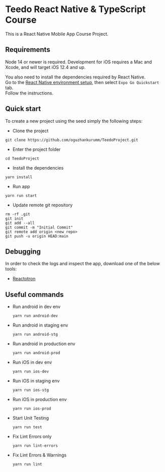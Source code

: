 # Teedo React Native & TypeScript Course

This is a React Native Mobile App Course Project.

## Requirements

Node 14 or newer is required. Development for iOS requires a Mac and Xcode, and will target iOS 12.4 and up.

You also need to install the dependencies required by React Native.  
Go to the [React Native environment setup](https://docs.expo.dev/get-started/set-up-your-environment), then select `Expo Go Quickstart` tab.  
Follow the instructions.

## Quick start

To create a new project using the seed simply the following steps:

- Clone the project

```
git clone https://github.com/oguzhankurumm/TeedoProject.git
```

- Enter the project folder

```
cd TeedoProject
```

- Install the dependencies

```
yarn install
```

- Run app

```
yarn run start
```

- Update remote git repository

```
rm -rf .git
git init
git add --all
git commit -m "Initial Commit"
git remote add origin <new repo>
git push -u origin HEAD:main
```

## Debugging

In order to check the logs and inspect the app, download one of the below tools:

- [Reactotron](https://github.com/infinitered/reactotron)

## Useful commands

- Run android in dev env
  ```
  yarn run android-dev
  ```
- Run android in staging env
  ```
  yarn run android-stg
  ```
- Run android in production env
  ```
  yarn run android-prod
  ```
- Run iOS in dev env
  ```
  yarn run ios-dev
  ```
- Run iOS in staging env
  ```
  yarn run ios-stg
  ```
- Run iOS in production env
  ```
  yarn run ios-prod
  ```
- Start Unit Testing
  ```
  yarn run test
  ```
- Fix Lint Errors only
  ```
  yarn run lint-errors
  ```
- Fix Lint Errors & Warnings
  ```
  yarn run lint
  ```
